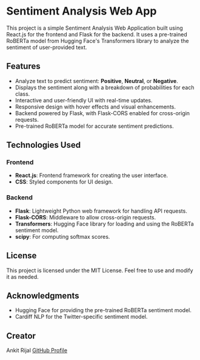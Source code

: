 # Sentiment Analysis Web App

This project is a simple Sentiment Analysis Web Application built using React.js for the frontend and Flask for the backend. It uses a pre-trained RoBERTa model from Hugging Face's Transformers library to analyze the sentiment of user-provided text.

## Features

- Analyze text to predict sentiment: **Positive**, **Neutral**, or **Negative**.
- Displays the sentiment along with a breakdown of probabilities for each class.
- Interactive and user-friendly UI with real-time updates.
- Responsive design with hover effects and visual enhancements.
- Backend powered by Flask, with Flask-CORS enabled for cross-origin requests.
- Pre-trained RoBERTa model for accurate sentiment predictions.

## Technologies Used

### Frontend
- **React.js**: Frontend framework for creating the user interface.
- **CSS**: Styled components for UI design.

### Backend
- **Flask**: Lightweight Python web framework for handling API requests.
- **Flask-CORS**: Middleware to allow cross-origin requests.
- **Transformers**: Hugging Face library for loading and using the RoBERTa sentiment model.
- **scipy**: For computing softmax scores.

## License
This project is licensed under the MIT License. Feel free to use and modify it as needed.

## Acknowledgments
- Hugging Face for providing the pre-trained RoBERTa sentiment model.
- Cardiff NLP for the Twitter-specific sentiment model.
  
## Creator
Ankit Rijal
[GitHub Profile](https://github.com/ankitrijal2054)
